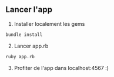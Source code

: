 ## Lancer l'app

1) Installer localement les gems
```bash
bundle install
```
2) Lancer app.rb
```bash
ruby app.rb
```
3) Profiter de l'app dans localhost:4567 :)
